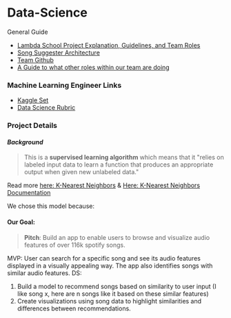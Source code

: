 # Data-Science

General Guide
- [Lambda School Project Explanation, Guidelines, and Team Roles](https://airtable.com/shrtA1m4LFJAnjvqS/tblI02wuarVEYWVSv/viw2L09271lKsRt5x/recsd9pTmzGNlk2re?blocks=hide)
- [Song Suggester Architecture](https://www.notion.so/Spotify-Song-Suggester-0fd8e64d69c54e03a7884eec81885dbc)
- [Team Github](https://trello.com/c/i2p8e44L/5-ml-engineers)
- [A Guide to what other roles within our team are doing](https://www.notion.so/Working-Effectively-Across-Tracks-7be8d0eb25a14418b1e2a93ddde1d561)

### Machine Learning Engineer Links

- [Kaggle Set](https://www.kaggle.com/tomigelo/spotify-audio-features)
- [Data Science Rubric](https://www.notion.so/Data-Science-Unit-4-814c17e421334cd8b3d2867d1d49f541)

### Project Details

 #### *Background*

> This is a **supervised learning algorithm** which means that it "relies on labeled input data to learn a function that produces an appropriate output when given new unlabeled data."

Read more [here: K-Nearest Neighbors](https://towardsdatascience.com/machine-learning-basics-with-the-k-nearest-neighbors-algorithm-6a6e71d01761) &  [Here: K-Nearest Neighbors Documentation](https://scikit-learn.org/stable/modules/neighbors.html)


We chose this model because:


#### **Our Goal**:

> **Pitch**: Build an app to enable users to browse and visualize audio features of over 116k spotify songs.

MVP: User can search for a specific song and see its audio features displayed in a visually appealing way. The app also identifies songs with similar audio features.
DS:
1. Build a model to recommend songs based on similarity to user input (I like song x, here are n songs like it based on these similar features)
2. Create visualizations using song data to highlight similarities and differences between recommendations.
